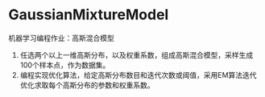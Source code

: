 # GaussianMixtureModel
机器学习编程作业：高斯混合模型     
1. 任选两个以上一维高斯分布，以及权重系数，组成高斯混合模型，采样生成100个样本点，作为数据集。       
2. 编程实现优化算法，给定高斯分布数目和迭代次数或阈值，采用EM算法迭代优化求取每个高斯分布的参数和权重系数。        
